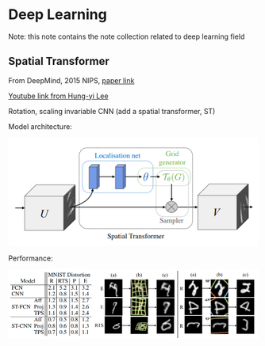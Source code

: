 # Deep Learning

Note: this note contains the note collection related to deep learning field



## Spatial Transformer

From DeepMind, 2015 NIPS, [paper link](https://proceedings.neurips.cc/paper/2015/hash/33ceb07bf4eeb3da587e268d663aba1a-Abstract.html)

[Youtube link from Hung-yi Lee](https://www.youtube.com/watch?v=SoCywZ1hZak)

Rotation, scaling invariable CNN (add a spatial transformer, ST)

Model architecture:

![image-20220501042746266](deep_learning.assets/image-20220501042746266.png)

Performance:

![image-20220501043000900](deep_learning.assets/image-20220501043000900.png)



